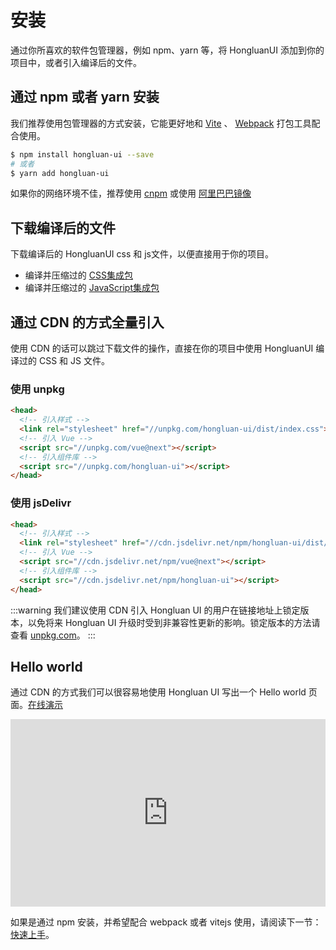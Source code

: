 # 安装
通过你所喜欢的软件包管理器，例如 npm、yarn 等，将 HongluanUI 添加到你的项目中，或者引入编译后的文件。


## 通过 npm 或者 yarn 安装

我们推荐使用包管理器的方式安装，它能更好地和 [Vite](https://vitejs.dev) 、 [Webpack](https://webpack.js.org/)
打包工具配合使用。

```bash
$ npm install hongluan-ui --save
# 或者
$ yarn add hongluan-ui
```

如果你的网络环境不佳，推荐使用 [cnpm](https://github.com/cnpm/cnpm) 或使用 [阿里巴巴镜像](https://registry.npmmirror.com/)

## 下载编译后的文件

下载编译后的 HongluanUI css 和 js文件，以便直接用于你的项目。

* 编译并压缩过的 [CSS集成包](//unpkg.com/hongluan-ui/dist/index.css)
* 编译并压缩过的 [JavaScript集成包](//unpkg.com/hongluan-ui)



## 通过 CDN 的方式全量引入
使用 CDN 的话可以跳过下载文件的操作，直接在你的项目中使用 HongluanUI 编译过的 CSS 和 JS 文件。

### 使用 unpkg

```html
<head>
  <!-- 引入样式 -->
  <link rel="stylesheet" href="//unpkg.com/hongluan-ui/dist/index.css">
  <!-- 引入 Vue -->
  <script src="//unpkg.com/vue@next"></script>
  <!-- 引入组件库 -->
  <script src="//unpkg.com/hongluan-ui"></script>
</head>
```

### 使用 jsDelivr

```html
<head>
  <!-- 引入样式 -->
  <link rel="stylesheet" href="//cdn.jsdelivr.net/npm/hongluan-ui/dist/index.css">
  <!-- 引入 Vue -->
  <script src="//cdn.jsdelivr.net/npm/vue@next"></script>
  <!-- 引入组件库 -->
  <script src="//cdn.jsdelivr.net/npm/hongluan-ui"></script>
</head>
```

:::warning
我们建议使用 CDN 引入 Hongluan UI 的用户在链接地址上锁定版本，以免将来 Hongluan UI 升级时受到非兼容性更新的影响。锁定版本的方法请查看 [unpkg.com](https://unpkg.com)。
:::

## Hello world

通过 CDN 的方式我们可以很容易地使用 Hongluan UI 写出一个 Hello world 页面。[在线演示](https://codepen.io/bitjjj/pen/RwVoYXN)

<iframe height="300" style="width: 100%;" scrolling="no" title="Hongluan UI Demo" src="https://codepen.io/bitjjj/embed/RwVoYXN?default-tab=html%2Cresult" frameborder="no" loading="lazy" allowtransparency="true" allowfullscreen="true">
  See the Pen <a href="https://codepen.io/bitjjj/pen/RwVoYXN">
  Hongluan UI Demo</a> by bitjjj (<a href="https://codepen.io/bitjjj">@bitjjj</a>)
  on <a href="https://codepen.io">CodePen</a>.
</iframe>

如果是通过 npm 安装，并希望配合 webpack 或者 vitejs 使用，请阅读下一节：[快速上手](#/zh-CN/component/quickstart)。
